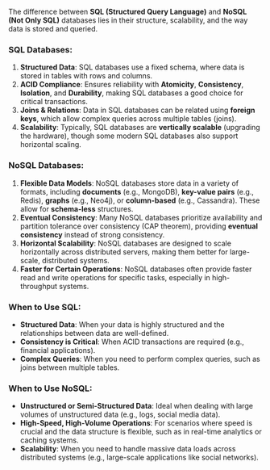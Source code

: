The difference between **SQL (Structured Query Language)** and **NoSQL (Not Only SQL)** databases lies in their structure, scalability, and the way data is stored and queried.

### SQL Databases:

1. **Structured Data**: SQL databases use a fixed schema, where data is stored in tables with rows and columns.
2. **ACID Compliance**: Ensures reliability with **Atomicity**, **Consistency**, **Isolation**, and **Durability**, making SQL databases a good choice for critical transactions.
3. **Joins & Relations**: Data in SQL databases can be related using **foreign keys**, which allow complex queries across multiple tables (joins).
4. **Scalability**: Typically, SQL databases are **vertically scalable** (upgrading the hardware), though some modern SQL databases also support horizontal scaling.

### NoSQL Databases:

1. **Flexible Data Models**: NoSQL databases store data in a variety of formats, including **documents** (e.g., MongoDB), **key-value pairs** (e.g., Redis), **graphs** (e.g., Neo4j), or **column-based** (e.g., Cassandra). These allow for **schema-less** structures.
2. **Eventual Consistency**: Many NoSQL databases prioritize availability and partition tolerance over consistency (CAP theorem), providing **eventual consistency** instead of strong consistency.
3. **Horizontal Scalability**: NoSQL databases are designed to scale horizontally across distributed servers, making them better for large-scale, distributed systems.
4. **Faster for Certain Operations**: NoSQL databases often provide faster read and write operations for specific tasks, especially in high-throughput systems.

### When to Use SQL:

- **Structured Data**: When your data is highly structured and the relationships between data are well-defined.
- **Consistency is Critical**: When ACID transactions are required (e.g., financial applications).
- **Complex Queries**: When you need to perform complex queries, such as joins between multiple tables.

### When to Use NoSQL:

- **Unstructured or Semi-Structured Data**: Ideal when dealing with large volumes of unstructured data (e.g., logs, social media data).
- **High-Speed, High-Volume Operations**: For scenarios where speed is crucial and the data structure is flexible, such as in real-time analytics or caching systems.
- **Scalability**: When you need to handle massive data loads across distributed systems (e.g., large-scale applications like social networks).
